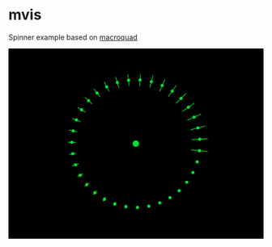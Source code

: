 # mvis


Spinner example based on [macroquad](https://github.com/not-fl3/macroquad)

<img src="https://github.com/glitch4347/mvis/blob/master/assets/spinner.png" />
